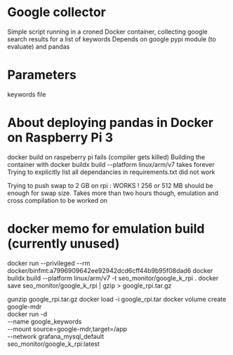 # Google collector

Simple script running in a croned Docker container, collecting google search results for a list of keywords
Depends on google pypi module (to evaluate) and pandas

# Parameters
keywords file

# About deploying pandas in Docker on Raspberry Pi 3
docker build on raspeberry pi fails (compiler gets killed)
Building the container with 
    docker buildx build --platform linux/arm/v7
takes forever
Trying to explicitly list all dependancies in requirements.txt did not work

Trying to push swap to 2 GB on rpi : WORKS ! 256 or 512 MB should be enough for swap size.
Takes more than two hours though, emulation and cross compilation to be worked on

# docker memo for emulation build (currently unused)
docker run --privileged --rm docker/binfmt:a7996909642ee92942dcd6cff44b9b95f08dad6
docker buildx build --platform linux/arm/v7 -t seo_monitor/google_k_rpi .
docker save seo_monitor/google_k_rpi | gzip > google_rpi.tar.gz

gunzip google_rpi.tar.gz
docker load -i google_rpi.tar
docker volume create google-mdr   
docker run -d \
  --name google_keywords \
  --mount source=google-mdr,target=/app \
  --network grafana_mysql_default \
  seo_monitor/google_k_rpi:latest
